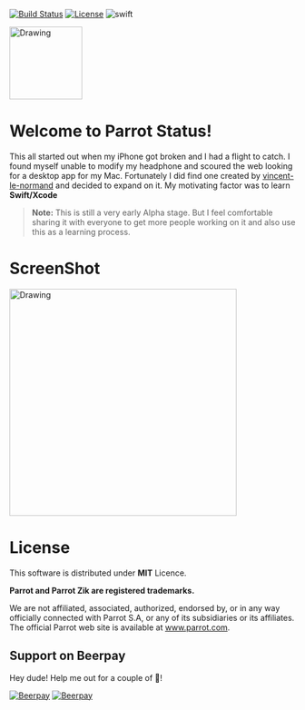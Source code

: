 [![Build Status](https://travis-ci.org/picaso/parrot-zik-status.svg?branch=master)](https://travis-ci.org/picaso/parrot-zik-status)
[![License](https://img.shields.io/badge/licence-MIT-lightgrey.svg)](https://raw.githubusercontent.com/picaso/parrot-zik-status/master/LICENSE)
![swift](https://img.shields.io/badge/swift-2.2-orange.svg)


<a href="http://picaso.github.io/parrot-zik-status/">
  <img src="http://picaso.github.io/parrot-zik-status/images/pzik-256.png" alt="Drawing" style="width: 128px;"/>
</a>

Welcome to Parrot Status!
===================

This all started out when my iPhone got broken and I had a flight to catch. I found myself unable to modify my headphone and scoured the web looking for a desktop app for my Mac. Fortunately I did find one created by [vincent-le-normand](https://github.com/vincent-le-normand/Parrot-Status) and decided to expand on it. My motivating factor was to learn **Swift/Xcode**


> **Note:**
> This is still a very early Alpha stage. But I feel comfortable sharing it with everyone to get more people working on it and also use this as a learning process.

ScreenShot
=============
<a href = "http://picaso.github.io/parrot-zik-status/images/screenshot.png">
  <img src="http://picaso.github.io/parrot-zik-status/images/screenshot.png" alt="Drawing" style="width: 400px;"/>
</a>

License
=======

This software is distributed under **MIT** Licence.

**Parrot and Parrot Zik are registered trademarks.**

We are not affiliated, associated, authorized, endorsed by, or in any way officially connected with Parrot S.A, or any of its subsidiaries or its affiliates. The official Parrot web site is available at www.parrot.com.

## Support on Beerpay
Hey dude! Help me out for a couple of :beers:!

[![Beerpay](https://beerpay.io/picaso/parrot-zik-status/badge.svg?style=beer-square)](https://beerpay.io/picaso/parrot-zik-status)  [![Beerpay](https://beerpay.io/picaso/parrot-zik-status/make-wish.svg?style=flat-square)](https://beerpay.io/picaso/parrot-zik-status?focus=wish)